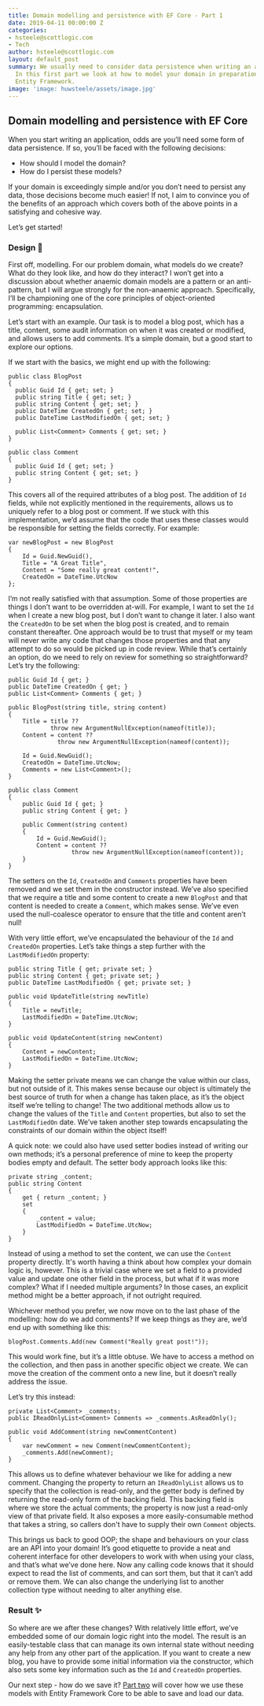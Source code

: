```yaml
---
title: Domain modelling and persistence with EF Core - Part 1
date: 2019-04-11 00:00:00 Z
categories:
- hsteele@scottlogic.com
- Tech
author: hsteele@scottlogic.com
layout: default_post
summary: We usually need to consider data persistence when writing an application.
  In this first part we look at how to model your domain in preparation for use with
  Entity Framework.
image: 'image: huwsteele/assets/image.jpg'
---
```


## Domain modelling and persistence with EF Core 

When you start writing an application, odds are you’ll need some form of data persistence. If so, you’ll be faced with the following decisions:

- How should I model the domain?
- How do I persist these models?

If your domain is exceedingly simple and/or you don’t need to persist any data, those decisions become much easier! If not, I aim to convince you of the benefits of an approach which covers both of the above points in a satisfying and cohesive way.

Let’s get started!

### Design 📐  



First off, modelling. For our problem domain, what models do we create? What do they look like, and how do they interact? I won’t get into a discussion about whether anaemic domain models are a pattern or an anti-pattern, but I will argue strongly for the non-anaemic approach. Specifically, I’ll be championing one of the core principles of object-oriented programming: encapsulation.

Let’s start with an example. Our task is to model a blog post, which has a title, content, some audit information on when it was created or modified, and allows users to add comments. It’s a simple domain, but a good start to explore our options. 

If we start with the basics, we might end up with the following:

    public class BlogPost
    {
      public Guid Id { get; set; }
      public string Title { get; set; }
      public string Content { get; set; }
      public DateTime CreatedOn { get; set; }
      public DateTime LastModifiedOn { get; set; }

      public List<Comment> Comments { get; set; }
    }

    public class Comment
    {
      public Guid Id { get; set; }
      public string Content { get; set; }
    }
    

This covers all of the required attributes of a blog post. The addition of `Id` fields, while not explicitly mentioned in the requirements, allows us to uniquely refer to a blog post or comment. If we stuck with this implementation, we’d assume that the code that uses these classes would be responsible for setting the fields correctly. For example:


    var newBlogPost = new BlogPost
    {
        Id = Guid.NewGuid(),
        Title = "A Great Title",
        Content = "Some really great content!",
        CreatedOn = DateTime.UtcNow
    };


I’m not really satisfied with that assumption. Some of those properties are things I don’t want to be overridden at-will. For example, I want to set the `Id` when I create a new blog post, but I don’t want to change it later. I also want the `CreatedOn` to be set when the blog post is created, and to remain constant thereafter. One approach would be to trust that myself or my team will never write any code that changes those properties and that any attempt to do so would be picked up in code review. While that’s certainly an option, do we need to rely on review for something so straightforward? Let’s try the following:


    public Guid Id { get; }
    public DateTime CreatedOn { get; }
    public List<Comment> Comments { get; }

    public BlogPost(string title, string content)
    {
        Title = title ?? 
                throw new ArgumentNullException(nameof(title));
        Content = content ??
                  throw new ArgumentNullException(nameof(content));

        Id = Guid.NewGuid();
        CreatedOn = DateTime.UtcNow;
        Comments = new List<Comment>();
    }

    public class Comment
    {
        public Guid Id { get; }
        public string Content { get; }

        public Comment(string content)
        {
            Id = Guid.NewGuid();
            Content = content ??
                      throw new ArgumentNullException(nameof(content));
        }
    }


The setters on the `Id`, `CreatedOn` and `Comments` properties have been removed and we set them in the constructor instead. We’ve also specified that we require a title and some content to create a new `BlogPost` and that content is needed to create a `Comment`, which makes sense. We’ve even used the null-coalesce operator to ensure that the title and content aren’t null!

With very little effort, we’ve encapsulated the behaviour of the `Id` and `CreatedOn` properties. Let’s take things a step further with the `LastModifiedOn` property:


    public string Title { get; private set; }
    public string Content { get; private set; }
    public DateTime LastModifiedOn { get; private set; }

    public void UpdateTitle(string newTitle)
    {
        Title = newTitle;
        LastModifiedOn = DateTime.UtcNow;
    }

    public void UpdateContent(string newContent)
    {
        Content = newContent;
        LastModifiedOn = DateTime.UtcNow;
    }


Making the setter private means we can change the value within our class, but not outside of it. This makes sense because our object is ultimately the best source of truth for when a change has taken place, as it’s the object itself we’re telling to change! The two additional methods allow us to change the values of the `Title` and `Content` properties, but also to set the `LastModifiedOn` date. We’ve taken another step towards encapsulating the constraints of our domain within the object itself! 

A quick note: we could also have used setter bodies instead of writing our own methods; it’s a personal preference of mine to keep the property bodies empty and default. The setter body approach looks like this:


    private string _content;
    public string Content
    { 
        get { return _content; }
        set  
        {
            _content = value;
            LastModifiedOn = DateTime.UtcNow;
        }
    }


Instead of using a method to set the content, we can use the `Content` property directly. It's worth having a think about how complex your domain logic is, however. This is a trivial case where we set a field to a provided value and update one other field in the process, but what if it was more complex? What if I needed multiple arguments? In those cases, an explicit method might be a better approach, if not outright required.

Whichever method you prefer, we now move on to the last phase of the modelling: how do we add comments? If we keep things as they are, we’d end up with something like this:


	blogPost.Comments.Add(new Comment("Really great post!"));


This would work fine, but it’s a little obtuse. We have to access a method on the collection, and then pass in another specific object we create. We can move the creation of the comment onto a new line, but it doesn’t really address the issue. 

Let’s try this instead:


    private List<Comment> _comments;
    public IReadOnlyList<Comment> Comments => _comments.AsReadOnly();

    public void AddComment(string newCommentContent)
    {
        var newComment = new Comment(newCommentContent);
        _comments.Add(newComment);
    }


This allows us to define whatever behaviour we like for adding a new comment. Changing the property to return an `IReadOnlyList` allows us to specify that the collection is read-only, and the getter body is defined by returning the read-only form of the backing field. This backing field is where we store the actual comments; the property is now just a read-only view of that private field. It also exposes a more easily-consumable method that takes a string, so callers don't have to supply their own `Comment` objects.

This brings us back to good OOP; the shape and behaviours on your class are an API into your domain! It’s good etiquette to provide a neat and coherent interface for other developers to work with when using your class, and that’s what we’ve done here. Now any calling code knows that it should expect to read the list of comments, and can sort them, but that it can’t add or remove them. We can also change the underlying list to another collection type without needing to alter anything else.

### Result ✨  

  
  
So where are we after these changes? With relatively little effort, we’ve embedded some of our domain logic right into the model. The result is an easily-testable class that can manage its own internal state without needing any help from any other part of the application. If you want to create a new blog, you have to provide some initial information via the constructor, which also sets some key information such as the `Id` and `CreatedOn` properties.


Our next step - how do we save it? [Part two](https://blog.scottlogic.com/2019/04/24/domain-modelling-and-persistence-with-ef-core-part-2.html) will cover how we use these models with Entity Framework Core to be able to save and load our data.
